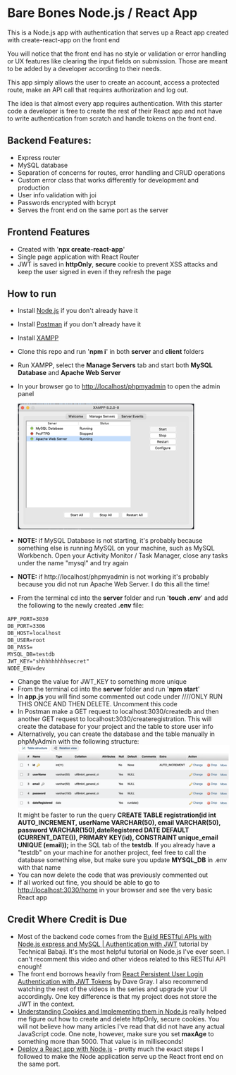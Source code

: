 # Bare Bones Node.js / React App

This is a Node.js app with authentication that serves up a React app created with create-react-app on the front end

You will notice that the front end has no style or validation or error handling or UX features like clearing the input fields on submission. Those are meant to be added by a developer according to their needs.

This app simply allows the user to create an account, access a protected route, make an API call that requires authorization and log out.

The idea is that almost every app requires authentication. With this starter code a developer is free to create the rest of their React app and not have to write authentication from scratch and handle tokens on the front end.

## Backend Features:

- Express router
- MySQL database
- Separation of concerns for routes, error handling and CRUD operations
- Custom error class that works differently for development and production
- User info validation with joi
- Passwords encrypted with bcrypt
- Serves the front end on the same port as the server

## Frontend Features

- Created with '**npx create-react-app**'
- Single page application with React Router
- JWT is saved in **httpOnly**, **secure** cookie to prevent XSS attacks and keep the user signed in even if they refresh the page

## How to run

- Install [Node.js](https://nodejs.org/en) if you don't already have it
- Install [Postman](https://www.postman.com/) if you don't already have it
- Install [XAMPP](https://www.apachefriends.org/download.html)
- Clone this repo and run '**npm i**' in both **server** and **client** folders
- Run XAMPP, select the **Manage Servers** tab and start both **MySQL Database** and **Apache Web Server**
- In your browser go to [http://localhost/phpmyadmin](http://localhost/phpmyadmin) to open the admin panel

  <img src="xampp.png" width=400px/>

- **NOTE:** if MySQL Database is not starting, it's probably because something else is running MySQL on your machine, such as MySQL Workbench. Open your Activity Monitor / Task Manager, close any tasks under the name "mysql" and try again
- **NOTE:** if http://localhost/phpmyadmin is not working it's probably because you did not run Apache Web Server. I do this all the time!
- From the terminal cd into the **server** folder and run '**touch .env**' and add the following to the newly created **.env** file:

```
APP_PORT=3030
DB_PORT=3306
DB_HOST=localhost
DB_USER=root
DB_PASS=
MYSQL_DB=testdb
JWT_KEY="shhhhhhhhhsecret"
NODE_ENV=dev
```

- Change the value for JWT_KEY to something more unique
- From the terminal cd into the **server** folder and run '**npm start**'
- In **app.js** you will find some commented out code under ////ONLY RUN THIS ONCE AND THEN DELETE. Uncomment this code
- In Postman make a GET request to localhost:3030/createdb and then another GET request to localhost:3030/createregistration. This will create the database for your project and the table to store user info
- Alternatively, you can create the database and the table manually in phpMyAdmin with the following structure:
  <img src="user-table.png"/>
  It might be faster to run the query **CREATE TABLE registration(id int AUTO_INCREMENT, userName VARCHAR(50), email VARCHAR(50), password VARCHAR(150),dateRegistered DATE DEFAULT (CURRENT_DATE()), PRIMARY KEY(id), CONSTRAINT unique_email UNIQUE (email));** in the SQL tab of the **testdb**. If you already have a "testdb" on your machine for another project, feel free to call the database something else, but make sure you update **MYSQL_DB** in .env with that name
- You can now delete the code that was previously commented out
- If all worked out fine, you should be able to go to [http://localhost:3030/home](http://localhost:3030/home) in your browser and see the very basic React app

## Credit Where Credit is Due

- Most of the backend code comes from the [Build RESTful APIs with Node.js express and MySQL | Authentication with JWT](https://www.youtube.com/watch?v=WfCJ3sHnLBM&t=97s) tutorial by Technical Babaji. It's the most helpful tutorial on Node.js I've ever seen. I can't recomment this video and other videos related to this RESTful API enough!
- The front end borrows heavily from [React Persistent User Login Authentication with JWT Tokens](https://www.youtube.com/watch?v=27KeYk-5vJw) by Dave Gray. I also recommend watching the rest of the videos in the series and upgrade your UI accordingly. One key difference is that my project does not store the JWT in the context.
- [Understanding Cookies and Implementing them in Node.js](https://www.section.io/engineering-education/what-are-cookies-nodejs/) really helped me figure out how to create and delete httpOnly, secure cookies. You will not believe how many articles I've read that did not have any actual JavaScript code. One note, however, make sure you set **maxAge** to something more than 5000. That value is in milliseconds!
- [Deploy a React app with Node.js](https://medium.com/@achillesmoraites/serve-a-react-app-with-express-server-c5986769bac) - pretty much the exact steps I followed to make the Node application serve up the React front end on the same port.
